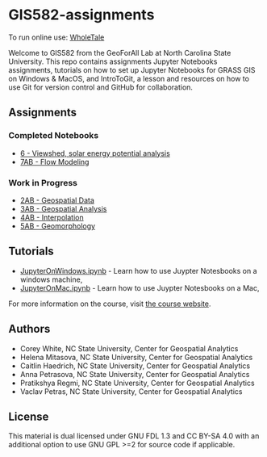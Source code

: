 # GIS582-assignments

To run online use: [WholeTale](https://dashboard.wholetale.org/run/6542bb1ac67faf246f3ab457?tab=interact)

Welcome to GIS582 from the GeoForAll Lab at North Carolina State University.
This repo contains assignments Jupyter Notebooks assignments,
tutorials on how to set up Jupyter Notebooks for GRASS GIS on Windows & MacOS, and
IntroToGit, a lesson and resources on how to use Git for version control and
GitHub for collaboration.

## Assignments

### Completed Notebooks

* [6 - Viewshed, solar energy potential analysis](./6%20-%20Viewshed,%20solar%20energy%20potential%20analysis/)
* [7AB - Flow Modeling](./7AB%20-%20Flow%20Modeling/)

### Work in Progress

* [2AB - Geospatial Data](./2AB%20-%20Geospatial%20Data/)
* [3AB - Geospatial Analysis](./3AB%20-%20Analysis/)
* [4AB - Interpolation](./4AB%20-%20Interpolation/)
* [5AB - Geomorphology](./5AB%20-%20Geomorphology/)

## Tutorials

* [JupyterOnWindows.ipynb](https://github.com/ncsu-geoforall-lab/GIS714-assignments/blob/main/GRASS_GIS_Foundations/JupyterOnWindows_Tutorial.ipynb) - Learn how to use Juypter Notesbooks on a windows machine,
* [JupyterOnMac.ipynb](https://github.com/ncsu-geoforall-lab/GIS714-assignments/blob/main/GRASS_GIS_Foundations/JupyterOnMac_Tutorial.ipynb) - Learn how to use Juypter Notesbooks on a Mac,

For more information on the course, visit [the course website](https://ncsu-geoforall-lab.github.io/geospatial-modeling-course/).

## Authors

* Corey White, NC State University, Center for Geospatial Analytics
* Helena Mitasova, NC State University, Center for Geospatial Analytics
* Caitlin Haedrich, NC State University, Center for Geospatial Analytics
* Anna Petrasova, NC State University, Center for Geospatial Analytics
* Pratikshya Regmi, NC State University, Center for Geospatial Analytics
* Vaclav Petras, NC State University, Center for Geospatial Analytics

## License

This material is dual licensed under GNU FDL 1.3 and CC BY-SA 4.0
with an additional option to use GNU GPL >=2 for source code if applicable.
